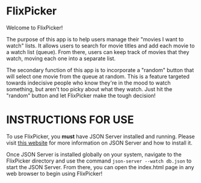 # FlixPicker

Welcome to FlixPicker!

The purpose of this app is to help users manage their "movies I want to watch" lists. It allows users to search for movie titles and add each movie to a watch list (queue). From there, users can keep track of movies that they watch, moving each one into a separate list.

The secondary function of this app is to incorporate a "random" button that will select one movie from the queue at random. This is a feature targeted towards indecisive people who know they're in the mood to watch something, but aren't too picky about what they watch. Just hit the "random" button and let FlixPicker make the tough decision!

# INSTRUCTIONS FOR USE

To use FlixPicker, you **must** have JSON Server installed and running.
Please visit [this website](https://medium.com/codingthesmartway-com-blog/create-a-rest-api-with-json-server-36da8680136d) for more information on JSON Server and how to install it.

Once JSON Server is installed globally on your system, navigate to the FlixPicker directory and use the command ```json-server --watch db.json``` to start the JSON Server. From there, you can open the index.html page in any web browser to begin using FlixPicker!